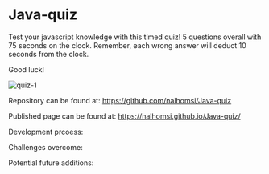 # Java-quiz

Test your javascript knowledge with this timed quiz! 5 questions overall with 75 seconds on the clock. Remember, each wrong answer will deduct 10 seconds from the clock.

Good luck!

![quiz-1](https://user-images.githubusercontent.com/80538653/119732076-be520800-be45-11eb-9f81-59c3cb5e7c71.jpg)


Repository can be found at: https://github.com/nalhomsi/Java-quiz

Published page can be found at: https://nalhomsi.github.io/Java-quiz/

Development prcoess:

Challenges overcome:

Potential future additions:
